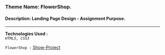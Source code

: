 ### Theme Name: FlowerShop.
#### Description: Landing Page Design - Assignment Purpose.
___

**Technologies Used :**  
*`HTML5, CSS3`*  
  
`FlowerShop :` [Show-Project](https://muhammed-nayeem.github.io/TASK-OF-PH-WD/Assignment-FlowerShop/)

